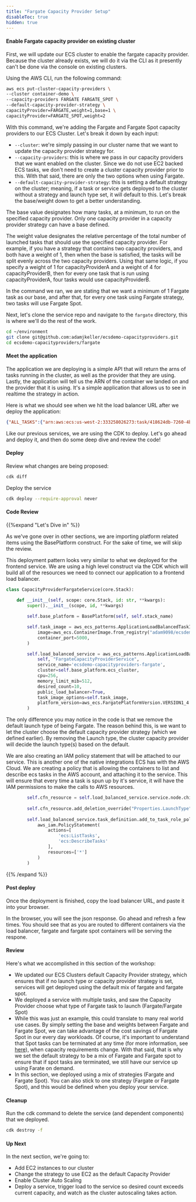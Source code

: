 ```yaml
---
title: "Fargate Capacity Provider Setup"
disableToc: true
hidden: true
---
```

 
#### Enable Fargate capacity provider on existing cluster

First, we will update our ECS cluster to enable the fargate capacity provider. Because the cluster already exists, we will do it via the CLI as it presently can't be done via the console on existing clusters.

Using the AWS CLI, run the following command:

```bash
aws ecs put-cluster-capacity-providers \
--cluster container-demo \
--capacity-providers FARGATE FARGATE_SPOT \
--default-capacity-provider-strategy \
capacityProvider=FARGATE,weight=1,base=1 \
capacityProvider=FARGATE_SPOT,weight=2
```

With this command, we're adding the Fargate and Fargate Spot capacity providers to our ECS Cluster. Let's break it down by each input:

 - `--cluster`: we're simply passing in our cluster name that we want to update the capacity provider strategy for.
 - `--capacity-providers`: this is where we pass in our capacity providers that we want enabled on the cluster. Since we do not use EC2 backed ECS tasks, we don't need to create a cluster capacity provider prior to this. With that said, there are only the two options when using Fargate.
 - `--default-capacity-provider-strategy`: this is setting a default strategy on the cluster; meaning, if a task or service gets deployed to the cluster without a strategy and launch type set, it will default to this. Let's break the base/weight down to get a better understanding.

The base value designates how many tasks, at a minimum, to run on the specified capacity provider. Only one capacity provider in a capacity provider strategy can have a base defined.

The weight value designates the relative percentage of the total number of launched tasks that should use the specified capacity provider. For example, if you have a strategy that contains two capacity providers, and both have a weight of 1, then when the base is satisfied, the tasks will be split evenly across the two capacity providers. Using that same logic, if you specify a weight of 1 for capacityProviderA and a weight of 4 for capacityProviderB, then for every one task that is run using capacityProviderA, four tasks would use capacityProviderB. 

In the command we ran, we are stating that we want a minimum of 1 Fargate task as our base, and after that, for every one task using Fargate strategy, two tasks will use Fargate Spot.

Next, let's clone the service repo and navigate to the `fargate` directory, this is where we'll do the rest of the work.

```bash
cd ~/environment
git clone git@github.com:adamjkeller/ecsdemo-capacityproviders.git
cd ecsdemo-capacityproviders/fargate
```

#### Meet the application

The application we are deploying is a simple API that will return the arns of tasks running in the cluster, as well as the provider that they are using.
Lastly, the application will tell us the ARN of the container we landed on and the provider that it is using. It's a simple application that allows us to see in realtime the strategy in action.

Here is what we should see when we hit the load balancer URL after we deploy the application:

```json
{"ALL_TASKS":{"arn:aws:ecs:us-west-2:333258026273:task/418624db-7260-4ba8-8704-4b057982b571":"FARGATE_SPOT","arn:aws:ecs:us-west-2:333258026273:task/722e89d9-ad20-43ff-8f1c-14f532cbf197":"FARGATE_SPOT","arn:aws:ecs:us-west-2:333258026273:task/73f5e189-ffed-4e3c-ba47-71b37faf2427":"FARGATE_SPOT","arn:aws:ecs:us-west-2:333258026273:task/9dd917d2-34fd-439b-b11f-10b3d7cf9e33":"FARGATE_SPOT","arn:aws:ecs:us-west-2:333258026273:task/a2c3e7f9-0609-4dbb-9a66-cc35a612d821":"FARGATE_SPOT","arn:aws:ecs:us-west-2:333258026273:task/b3c05d52-bc25-4e86-aa52-48da5e03cefa":"FARGATE_SPOT","arn:aws:ecs:us-west-2:333258026273:task/ce7072f1-7c9e-474b-b56b-daf7f3812f05":"FARGATE","arn:aws:ecs:us-west-2:333258026273:task/cf9221af-2de4-4902-92e7-13ede592fbb5":"FARGATE","arn:aws:ecs:us-west-2:333258026273:task/d238d331-fed7-454a-a220-35e2abd11696":"FARGATE","arn:aws:ecs:us-west-2:333258026273:task/de884884-5f84-4e09-ab1e-78e56c5a57d8":"FARGATE"},"MY_ARN":"arn:aws:ecs:us-west-2:333258026273:task/418624db-7260-4ba8-8704-4b057982b571","MY_STRATEGY":"FARGATE_SPOT"}
```

Like our previous services, we are using the CDK to deploy. Let's go ahead and deploy it, and then do some deep dive and review the code!

#### Deploy 

Review what changes are being proposed:

```bash
cdk diff
```

Deploy the service

```bash
cdk deploy --require-approval never
```

#### Code Review

{{%expand "Let's Dive in" %}}

As we've gone over in other sections, we are importing platform related items using the BasePlatform construct. For the sake of time, we will skip the review.

This deployment pattern looks very similar to what we deployed for the frontend service. We are using a high level construct via the CDK which will build all of the resources we need to connect our application to a frontend load balancer.

```python
class CapacityProviderFargateService(core.Stack):
    
    def __init__(self, scope: core.Stack, id: str, **kwargs):
        super().__init__(scope, id, **kwargs)

        self.base_platform = BasePlatform(self, self.stack_name)

        self.task_image = aws_ecs_patterns.ApplicationLoadBalancedTaskImageOptions(
            image=aws_ecs.ContainerImage.from_registry("adam9098/ecsdemo-capacityproviders:latest"),
            container_port=5000,
        )

        self.load_balanced_service = aws_ecs_patterns.ApplicationLoadBalancedFargateService(
            self, "FargateCapacityProviderService",
            service_name='ecsdemo-capacityproviders-fargate',
            cluster=self.base_platform.ecs_cluster,
            cpu=256,
            memory_limit_mib=512,
            desired_count=10,
            public_load_balancer=True,
            task_image_options=self.task_image,
            platform_version=aws_ecs.FargatePlatformVersion.VERSION1_4
        )
```

The only difference you may notice in the code is that we remove the default launch type of being Fargate. The reason behind this, is we want to let the cluster choose the default capacity provider strategy (which we defined earlier). By removing the Launch type, the cluster capacity provider will decide the launch type(s) based on the default.

We are also creating an IAM policy statement that will be attached to our service. This is another one of the native integrations ECS has with the AWS Cloud. We are creating a policy that is allowing the containers to list and describe ecs tasks in the AWS account, and attaching it to the service. This will ensure that every time a task is spun up by it's service, it will have the IAM permissions to make the calls to AWS resources.

```python
        self.cfn_resource = self.load_balanced_service.service.node.children[0]
        
        self.cfn_resource.add_deletion_override("Properties.LaunchType")
            
        self.load_balanced_service.task_definition.add_to_task_role_policy(
            aws_iam.PolicyStatement(
                actions=[
                    'ecs:ListTasks',
                    'ecs:DescribeTasks'
                ],
                resources=['*']
            )
        )
```
{{% /expand %}}

#### Post deploy

Once the deployment is finished, copy the load balancer URL, and paste it into your browser.

In the browser, you will see the json response. Go ahead and refresh a few times. You should see that as you are routed to different containers via the load balancer, fargate and fargate spot containers will be serving the respone.

#### Review

Here's what we accomplished in this section of the workshop:

- We updated our ECS Clusters default Capacity Provider strategy, which ensures that if no launch type or capacity provider strategy is set, services will get deployed using the default mix of fargate and fargate spot.
- We deployed a service with multiple tasks, and saw the Capacity Provider choose what type of Fargate task to launch (Fargate/Fargate Spot)
- While this was just an example, this could translate to many real world use cases. By simply setting the base and weights between Fargate and Fargate Spot, we can take advantage of the cost savings of Fargate Spot in our every day workloads. Of course, it's important to understand that Spot tasks can be terminated at any time (for more information, see [here](https://docs.aws.amazon.com/AmazonECS/latest/developerguide/fargate-capacity-providers.html#fargate-capacity-providers-termination)), when capacity requirements change. With that said, that is why we set the default strategy to be a mix of Fargate and Fargate spot to ensure that if spot tasks are terminated, we still have our service up using Farate on demand.
- In this section, we deployed using a mix of strategies (Fargate and Fargate Spot). You can also stick to one strategy (Fargate or Fargate Spot), and this would be defined when you deploy your service.

#### Cleanup

Run the cdk command to delete the service (and dependent components) that we deployed.

```bash
cdk destroy -f
```

#### Up Next

In the next section, we're going to:

- Add EC2 instances to our cluster
- Change the strategy to use EC2 as the default Capacity Provider
- Enable Cluster Auto Scaling 
- Deploy a service, trigger load to the service so desired count exceeds current capacity, and watch as the cluster autoscaling takes action.